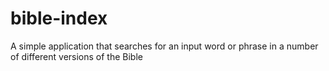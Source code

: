 # bible-index
A simple application that searches for an input word or phrase in a number of different versions of the Bible
